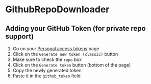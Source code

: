# GithubRepoDownloader

## Adding your GitHub Token (for private repo support)

1. Go on your [Personal access tokens](https://github.com/settings/tokens) page
2. Click on the `Generate new token (classic)` button
3. Make sure to check the `repo` box
4. Click on the `Generate token` button (bottom of the page)
5. Copy the newly generated token
6. Paste it in the `github_token` field
